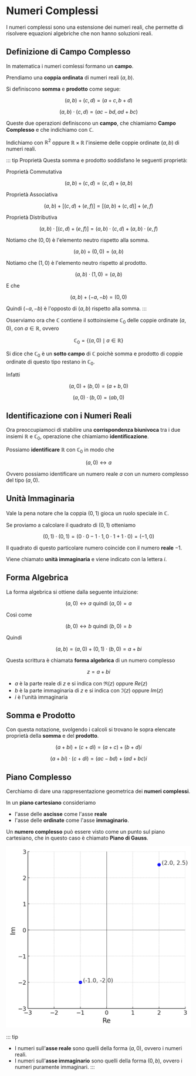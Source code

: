# Numeri Complessi

I numeri complessi sono una estensione dei numeri reali, che permette di risolvere equazioni algebriche che non hanno soluzioni reali. 

## Definizione di Campo Complesso

In matematica i numeri comlessi formano un **campo**. 

Prendiamo una **coppia ordinata** di numeri reali $(a, b)$.

Si definiscono **somma** e **prodotto** come segue:

$$
(a, b) + (c, d) = (a + c, b + d)
$$

$$
(a, b) \cdot (c, d) = (ac - bd, ad + bc)
$$

Queste due operazioni definiscono un **campo**, che chiamiamo **Campo Complesso** e che indichiamo con $\mathbb{C}$.

Indichiamo con $\mathbb{R}^2$ oppure $\mathbb{R} \times \mathbb{R}$ l'insieme delle coppie ordinate $(a, b)$ di numeri reali.


::: tip Proprietà
Questa somma e prodotto soddisfano le seguenti proprietà:

Proprietà Commutativa

$$
(a, b) + (c, d) = (c, d) + (a, b)
$$

Proprietà Associativa

$$
(a, b) + \left[ (c, d) + (e, f) \right] = \left[ (a, b) + (c, d) \right] + (e, f)
$$

Proprietà Distributiva

$$
(a, b) \cdot \left[ (c, d) + (e, f) \right] = (a, b) \cdot (c, d) + (a, b) \cdot (e, f)
$$

Notiamo che $(0, 0)$ è l'elemento neutro rispetto alla somma.

$$
(a, b) + (0, 0) = (a, b)
$$

Notiamo che $(1, 0)$ è l'elemento neutro rispetto al prodotto.

$$
(a, b) \cdot (1, 0) = (a, b)
$$

E che

$$
(a, b) + (-a, -b) = (0, 0)
$$

Quindi $(-a, -b)$ è l'opposto di $(a, b)$ rispetto alla somma.
:::

Osserviamo ora che $\mathbb{C}$ contiene il sottoinsieme $\mathbb{C}_0$ delle coppie ordinate $(a, 0)$, con $a \in \mathbb{R}$, ovvero

$$
\mathbb{C}_0 = \{ (a, 0) \mid a \in \mathbb{R} \}
$$

Si dice che $\mathbb{C}_0$ è un **sotto campo** di $\mathbb{C}$ poichè somma e prodotto di coppie ordinate di questo tipo restano in $\mathbb{C}_0$.

Infatti

$$
(a, 0) + (b, 0) = (a + b, 0)
$$

$$
(a, 0) \cdot (b, 0) = (ab, 0)
$$


## Identificazione con i Numeri Reali

Ora preoccupiamoci di stabilire una **corrispondenza biunivoca** tra i due insiemi $\mathbb{R}$ e $\mathbb{C}_0$, operazione che chiamiamo **identificazione**.

Possiamo **identificare** $\mathbb{R}$ con $\mathbb{C}_0$ in modo che

$$
(a, 0) \leftrightarrow a
$$

Ovvero possiamo identificare un numero reale $a$ con un numero complesso del tipo $(a, 0)$.

## Unità Immaginaria

Vale la pena notare che la coppia $(0, 1)$ gioca un ruolo speciale in $\mathbb{C}$.

Se proviamo a calcolare il quadrato di $(0, 1)$ otteniamo

$$
(0, 1) \cdot (0, 1) = (0 \cdot 0 - 1 \cdot 1, 0 \cdot 1 + 1 \cdot 0) = (-1, 0)
$$

Il quadrato di questo particolare numero coincide con il numero **reale** $-1$.

Viene chiamato **unità immaginaria** e viene indicato con la lettera $i$.

## Forma Algebrica

La forma algebrica si ottiene dalla seguente intuizione:

$$
(a, 0) \leftrightarrow a \text{ quindi } (a, 0) = a
$$

Così come

$$
(b, 0) \leftrightarrow b \text{ quindi } (b, 0) = b
$$

Quindi

$$
(a, b) = (a, 0) + (0, 1) \cdot (b, 0) = a + bi
$$

Questa scrittura è chiamata **forma algebrica** di un numero complesso

$$
z = a + bi
$$

- $a$ è la parte reale di $z$ e si indica con $\Re(z) \text{ oppure } Re(z)$
- $b$ è la parte immaginaria di $z$ e si indica con $\Im(z) \text{ oppure } Im(z)$
- $i$ è l'unità immaginaria

## Somma e Prodotto

Con questa notazione, svolgendo i calcoli si trovano le sopra elencate proprietà della **somma** e del **prodotto**.

$$
(a + bi) + (c + di) = (a + c) + (b + d)i
$$

$$
(a + bi) \cdot (c + di) = (ac - bd) + (ad + bc)i
$$

## Piano Complesso

Cerchiamo di dare una rappresentazione geometrica dei **numeri complessi**.

In un **piano cartesiano** consideriamo 

- l'asse delle **ascisse** come l'asse **reale** 
- l'asse delle **ordinate** come l'asse **immaginario**.

Un **numero complesso** può essere visto come un punto sul piano cartesiano, che in questo caso è chiamato **Piano di Gauss**.

![alt text](<Scatter Chart.png>)

::: tip
- I numeri sull'**asse reale** sono quelli della forma $(a, 0)$, ovvero i numeri reali.
- I numeri sull'**asse immaginario** sono quelli della forma $(0, b)$, ovvero i numeri puramente immaginari.
:::